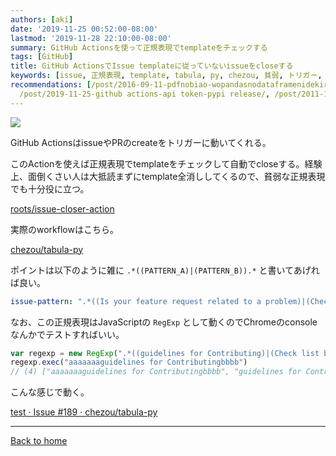 ```yaml
---
authors: [aki]
date: '2019-11-25 00:52:00-08:00'
lastmod: '2019-11-28 22:10:00-08:00'
summary: GitHub Actionsを使って正規表現でtemplateをチェックする
tags: [GitHub]
title: GitHub ActionsでIssue templateに従っていないissueをcloseする
keywords: [issue, 正規表現, template, tabula, py, chezou, 貧弱, トリガー, close, actions]
recommendations: [/post/2016-09-11-pdfnobiao-wopandasnodataframenidekiru-tabula-py-zuo-tuta/,
  /post/2019-11-25-github actions-api token-pypi release/, /post/2011-11-25-googlezhi-nozheng-gui-biao-xian-enzinre2wori-ben-yu-deshi-sitemita/]
---
```


![](https://images.unsplash.com/photo-1520716963369-9b24de965de4?ixlib=rb-1.2.1&q=85&fm=jpg&crop=entropy&cs=srgb)

GitHub ActionsはissueやPRのcreateをトリガーに動いてくれる。

このActionを使えば正規表現でtemplateをチェックして自動でcloseする。経験上、面倒くさい人は大抵読まずにtemplate全消ししてくるので、貧弱な正規表現でも十分役に立つ。

[roots/issue-closer-action](https://github.com/roots/issue-closer-action)

実際のworkflowはこちら。

[chezou/tabula-py](https://github.com/chezou/tabula-py/blob/master/.github/workflows/autocloser.yml)

ポイントは以下のように雑に `.*((PATTERN_A)|(PATTERN_B)).*` と書いてあげれば良い。

```yaml
issue-pattern: ".*((Is your feature request related to a problem)|(Check list before submit)).*"
```

なお、この正規表現はJavaScriptの `RegExp` として動くのでChromeのconsoleなんかでテストすればいい。

```jsx
var regexp = new RegExp(".*((guidelines for Contributing)|(Check list before submit)).*");
regexp.exec("aaaaaaaguidelines for Contributingbbbb")
// (4) ["aaaaaaaguidelines for Contributingbbbb", "guidelines for Contributing", "guidelines for Contributing", undefined, index: 0, input: "aaaaaaaguidelines for Contributingbbbb", groups: undefined]

```

こんな感じで動く。

[test · Issue #189 · chezou/tabula-py](https://github.com/chezou/tabula-py/issues/189)

---

[Back to home](https://memo.chezo.uno/)